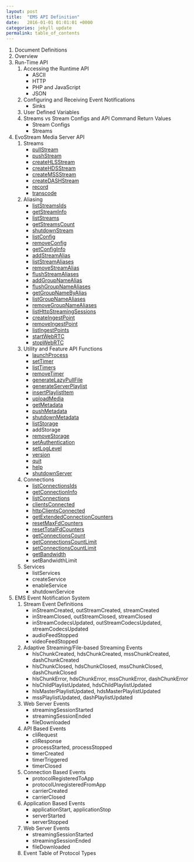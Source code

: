 ```yaml
---
layout: post
title:  "EMS API Definition"
date:   2016-01-01 01:01:01 +0000
categories: jekyll update
permalink: table_of_contents
---
```


1. Document Definitions
2. Overview
3. Run-Time API
   1. Accessing the Runtime API
      - ASCII
      - HTTP
      - PHP and JavaScript
      - JSON
   2. Configuring and Receiving Event Notifications
      - Sinks
   3. User Defined Variables
   4. Streams vs Stream Configs and API Command Return Values
      - Stream Configs
      - Streams
4. EvoStream Media Server API
   1. Streams
      - [pullStream](/ems_api_definition/pull_stream)
      - [pushStream](/ems_api_definition/push_stream)
      - [createHLSStream](/ems_api_definition/create_hls_stream)
      - [createHDSStream](/ems_api_definition/create_hds_stream)
      - [createMSSStream](/ems_api_definition/create_mss_stream)
      - [createDASHStream](/ems_api_definition/create_dash_stream)
      - [record](/ems_api_definition/record)
      - [transcode](/ems_api_definition/transcode)
   2. Aliasing
      - [listStreamsIds](/ems_api_definition/list_streams_ids)
      - [getStreamInfo](/ems_api_definition/get_stream_info)
      - [listStreams](/ems_api_definition/list_streams)
      - [getStreamsCount](/ems_api_definition/get_streams_count)
      - [shutdownStream](/ems_api_definition/shutdown_stream)
      - [listConfig](/ems_api_definition/list_config)
      - [removeConfig](/ems_api_definition/remove_config)
      - [getConfigInfo](/ems_api_definition/get_config_info)
      - [addStreamAlias](/ems_api_definition/add_stream_alias)
      - [listStreamAliases](/ems_api_definition/list_stream_aliases)
      - [removeStreamAlias](/ems_api_definition/remove_stream_alias)
      - [flushStreamAliases](/ems_api_definition/flush_stream_aliases)
      - [addGroupNameAlias](/ems_api_definition/add_group_name_alias)
      - [flushGroupNameAliases](/ems_api_definition/flush_group_name_aliases)
      - [getGroupNameByAlias](/ems_api_definition/get_group_name_by_alias)
      - [listGroupNameAliases](/ems_api_definition/list_group_name_aliases)
      - [removeGroupNameAliases](/ems_api_definition/remove_group_name_aliases)
      - [listHttpStreamingSessions](/ems_api_definition/list_http_streaming_sessions)
      - [createIngestPoint](/ems_api_definition/create_ingest_point)
      - [removeIngestPoint](/ems_api_definition/remove_ingest_point)
      - [listIngestPoints](/ems_api_definition/list_ingest_points)
      - [startWebRTC](/ems_api_definition/start_web_rtc)
      - [stopWebRTC](/ems_api_definition/stop_web_rtc)
   3. Utility and Feature API Functions
      - [launchProcess](/ems_api_definition/launch_process)
      - [setTimer](/ems_api_definition/set_timer)
      - [listTimers](/ems_api_definition/list_timers)
      - [removeTimer](/ems_api_definition/remove_timer)
      - [generateLazyPullFile](/ems_api_definition/generate_lazy_pull_file)
      - [generateServerPlaylist](/ems_api_definition/generate_server_playlist)
      - [insertPlaylistItem](/ems_api_definition/insert_playlist_item)
      - [uploadMedia](/ems_api_definition/upload_media)
      - [getMetadata](/ems_api_definition/get_metadata)
      - [pushMetadata](/ems_api_definition/push_metadata)
      - [shutdownMetadata](/ems_api_definition/shutdown_metadata)
      - [listStorage](/ems_api_definition/list_storage)
      - addStorage
      - [removeStorage](/ems_api_definition/remove_storage)
      - [setAuthentication](/ems_api_definition/set_authentication)
      - [setLogLevel](/ems_api_definition/set_log_level)
      - [version](/ems_api_definition/version)
      - [quit](/ems_api_definition/quit)
      - [help](/ems_api_definition/help)
      - [shutdownServer](/ems_api_definition/shutdown_server)
   4. Connections
      - [listConnectionsIds](/ems_api_definition/list_connections_ids)
      - [getConnectionInfo](/ems_api_definition/get_connection_info)
      - [listConnections](/ems_api_definition/list_connections)
      - [clientsConnected](/ems_api_definition/clients_connected)
      - [httpClientsConnected](/ems_api_definition/http_clients_connected)
      - [getExtendedConnectionCounters](/ems_api_definition/get_extended_connection_counters)
      - [resetMaxFdCounters](/ems_api_definition/reset_max_fd_counters)
      - [resetTotalFdCounters](/ems_api_definition/reset_total_fd_counters)
      - [getConnectionsCount](/ems_api_definition/get_connections_count)
      - [getConnectionsCountLimit](/ems_api_definition/get_connections_count_limit)
      - [setConnectionsCountLimit](/ems_api_definition/set_connections_count_limit)
      - [getBandwidth](/ems_api_definition/get_bandwidth)
      - setBandwidthLimit
   5. Services
      - listServices
      - createService
      - enableService
      - shutdownService
5. EMS Event Notification System
   1. Stream Event Definitions
      - inStreamCreated, outStreamCreated, streamCreated
      - inStreamClosed, outStreamClosed, streamClosed
      - inStreamCodecsUpdated, outStreamCodecsUpdated, streamCodecsUpdated
      - audioFeedStopped
      - videoFeedStopped
   2. Adaptive Streaming/File-based Streaming Events
      - hlsChunkCreated, hdsChunkCreated, mssChunkCreated, dashChunkCreated
      - hlsChunkClosed, hdsChunkClosed, mssChunkClosed, dashChunkClosed
      - hlsChunkError, hdsChunkError, mssChunkError, dashChunkError
      - hlsChildPlaylistUpdated, hdsChildPlaylistUpdated
      - hlsMasterPlaylistUpdated, hdsMasterPlaylistUpdated
      - mssPlaylistUpdated, dashPlaylistUpdated
   3. Web Server Events
      - streamingSessionStarted
      - streamingSessionEnded
      - fileDownloaded
   4. API Based Events
      - cliRequest
      - cliResponse
      - processStarted, processStopped
      - timerCreated
      - timerTriggered
      - timerClosed
   5. Connection Based Events
      - protocolRegisteredToApp
      - protocolUnregisteredFromApp
      - carrierCreated
      - carrierClosed
   6. Application Based Events
      - applicationStart, applicationStop
      - serverStarted
      - serverStopped
   7. Web Server Events
      - streamingSessionStarted
      - streamingSessionEnded
      - fileDownloaded
   6. Event Table of Protocol Types
